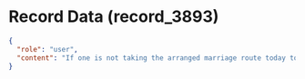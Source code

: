 # Record Data (record_3893)

```json
{
  "role": "user",
  "content": "If one is not taking the arranged marriage route today to marry an Indian this is the route one would take it seems?:wq\n"
}
```
